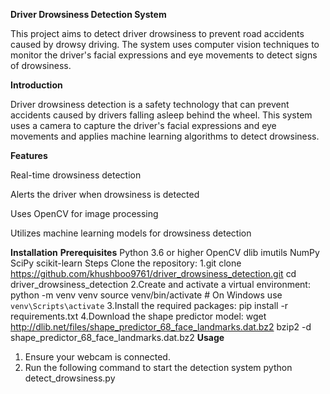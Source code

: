 
**Driver Drowsiness Detection System**

This project aims to detect driver drowsiness to prevent road accidents caused by drowsy driving. 
The system uses computer vision techniques to monitor the driver's facial expressions and eye movements to detect signs of drowsiness.


**Introduction**

Driver drowsiness detection is a safety technology that can prevent accidents caused by drivers falling asleep behind the wheel.
This system uses a camera to capture the driver's facial expressions and eye movements and applies machine learning algorithms to detect drowsiness.

**Features**

Real-time drowsiness detection

Alerts the driver when drowsiness is detected

Uses OpenCV for image processing

Utilizes machine learning models for drowsiness detection

**Installation**
**Prerequisites**
Python 3.6 or higher
OpenCV
dlib
imutils
NumPy
SciPy
scikit-learn
Steps
Clone the repository:
1.git clone https://github.com/khushboo9761/driver_drowsiness_detection.git
cd driver_drowsiness_detection
2.Create and activate a virtual environment:
python -m venv venv
source venv/bin/activate   # On Windows use `venv\Scripts\activate`
3.Install the required packages:
pip install -r requirements.txt
4.Download the shape predictor model:
wget http://dlib.net/files/shape_predictor_68_face_landmarks.dat.bz2
bzip2 -d shape_predictor_68_face_landmarks.dat.bz2
**Usage**
1. Ensure your webcam is connected.
2. Run the following command to start the detection system
   python detect_drowsiness.py
